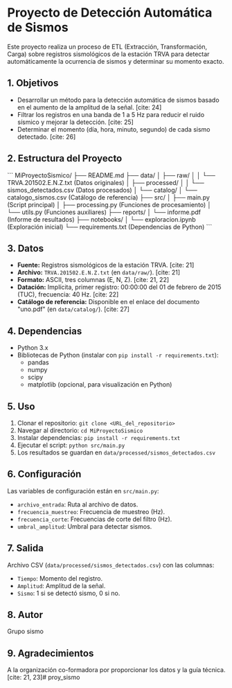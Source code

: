 # Proyecto de Detección Automática de Sismos
   
   Este proyecto realiza un proceso de ETL (Extracción, Transformación, Carga) sobre registros sismológicos de la estación TRVA para detectar automáticamente la ocurrencia de sismos y determinar su momento exacto.
   
   ## 1. Objetivos
   
   * Desarrollar un método para la detección automática de sismos basado en el aumento de la amplitud de la señal. [cite: 24]
   * Filtrar los registros en una banda de 1 a 5 Hz para reducir el ruido sísmico y mejorar la detección. [cite: 25]
   * Determinar el momento (día, hora, minuto, segundo) de cada sismo detectado. [cite: 26]
   
   ## 2. Estructura del Proyecto
   \`\`\`
   MiProyectoSismico/
├── README.md
├── data/
│   ├── raw/
│   │   └── TRVA.201502.E.N.Z.txt  (Datos originales)
│   ├── processed/
│   │   └── sismos_detectados.csv (Datos procesados)
│   └── catalog/
│       └── catalogo_sismos.csv (Catálogo de referencia)
├── src/
│   ├── main.py          (Script principal)
│   ├── processing.py    (Funciones de procesamiento)
│   └── utils.py         (Funciones auxiliares)
├── reports/
│   └── informe.pdf      (Informe de resultados)
├── notebooks/
│   └── exploracion.ipynb (Exploración inicial)
└── requirements.txt   (Dependencias de Python)
\`\`\`
## 3. Datos

* **Fuente:** Registros sismológicos de la estación TRVA. [cite: 21]
* **Archivo:** `TRVA.201502.E.N.Z.txt` (en `data/raw/`). [cite: 21]
* **Formato:** ASCII, tres columnas (E, N, Z). [cite: 21, 22]
* **Datación:** Implícita, primer registro: 00:00:00 del 01 de febrero de 2015 (TUC), frecuencia: 40 Hz. [cite: 22]
* **Catálogo de referencia:** Disponible en el enlace del documento "uno.pdf" (en `data/catalog/`). [cite: 27]

## 4. Dependencias

* Python 3.x
* Bibliotecas de Python (instalar con `pip install -r requirements.txt`):
     * pandas
     * numpy
     * scipy
     * matplotlib (opcional, para visualización en Python)

## 5.  Uso

1.  Clonar el repositorio: `git clone <URL_del_repositorio>`
2.  Navegar al directorio: `cd MiProyectoSismico`
3.  Instalar dependencias: `pip install -r requirements.txt`
4.  Ejecutar el script: `python src/main.py`
5.  Los resultados se guardan en `data/processed/sismos_detectados.csv`

## 6.  Configuración

Las variables de configuración están en `src/main.py`:

* `archivo_entrada`: Ruta al archivo de datos.
* `frecuencia_muestreo`: Frecuencia de muestreo (Hz).
* `frecuencia_corte`: Frecuencias de corte del filtro (Hz).
* `umbral_amplitud`: Umbral para detectar sismos.

## 7.  Salida

Archivo CSV (`data/processed/sismos_detectados.csv`) con las columnas:

* `Tiempo`: Momento del registro.
* `Amplitud`: Amplitud de la señal.
* `Sismo`: 1 si se detectó sismo, 0 si no.

## 8.  Autor

Grupo sismo

## 9.  Agradecimientos

A la organización co-formadora por proporcionar los datos y la guía técnica. [cite: 21, 23]#   p r o y _ s i s m o 
 
 
